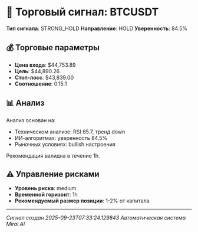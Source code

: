 
# 🎯 Торговый сигнал: BTCUSDT

**Тип сигнала**: STRONG_HOLD
**Направление**: HOLD
**Уверенность**: 84.5%

## 💰 Торговые параметры
- **Цена входа**: $44,753.89
- **Цель**: $44,890.26
- **Стоп-лосс**: $43,839.00
- **Соотношение**: 0.15:1

## 📊 Анализ

Анализ основан на:
- Техническом анализе: RSI 65.7, тренд down
- ИИ-алгоритмах: уверенность 84.5%
- Рыночных условиях: bullish настроения

Рекомендация валидна в течение 1h.
        

## ⚠️ Управление рисками
- **Уровень риска**: medium
- **Временной горизонт**: 1h
- **Рекомендуемый размер позиции**: 1-2% от капитала

---
*Сигнал создан 2025-09-23T07:33:24.129843*
*Автоматическая система Mirai AI*
        